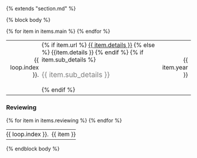 {% extends "section.md" %}

{% block body %}
<table class="table table-hover">
{% for item in items.main %}
<tr>
  <td align='right' style='padding-right:0;padding-left:0;'>{{ loop.index }}.</td>
  <td style='padding-right:0;'>
  {% if item.url %}
     <a href="{{ item.url }}">{{ item.details }}</a>
  {% else %}
      {{item.details }}
  {% endif %}
  {% if item.sub_details %}
  <br><p style="color:grey;font-size:1.2rem">{{ item.sub_details }}</p>
  {% endif %}
  <td class='col-md-2' style='text-align:right; padding-left:0;'>{{ item.year }}</td>
  </td>
</tr>
{% endfor %}
</table>

### Reviewing
<table class="table table-hover">
{% for item in items.reviewing %}
<tr>
  <td align='right' style='padding-right:0;padding-left:0;'>{{ loop.index }}.</td>
  <td style='padding-right:0;'>{{ item }}</td>
</tr>
{% endfor %}
</table>
{% endblock body %}
